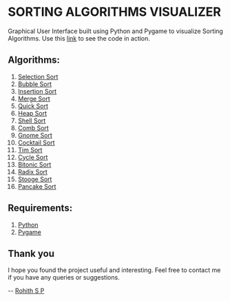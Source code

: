 # SORTING ALGORITHMS VISUALIZER

Graphical User Interface built using Python and Pygame to visualize Sorting Algorithms. Use this [link](https://www.youtube.com/watch?v=NuB8QzFDjrQ) to see the code in action.

## Algorithms:
1. [Selection Sort](#selection)
2. [Bubble Sort](#bubble)
3. [Insertion Sort](#insertion)
4. [Merge Sort](#merge)
5. [Quick Sort](#quick)
6. [Heap Sort](#heap)
7. [Shell Sort](#shell)
8. [Comb Sort](#comb)
9. [Gnome Sort](#gnome)
10. [Cocktail Sort](#cocktail)
11. [Tim Sort](#tim)
12. [Cycle Sort](#cycle)
13. [Bitonic Sort](#bitonic)
14. [Radix Sort](#radix)
15. [Stooge Sort](#stooge)
16. [Pancake Sort](#pancake)

## Requirements:
  1. [Python](https://www.python.org/downloads/release/python-377/)
  2. [Pygame](https://pypi.org/project/pygame/)

## Thank you

I hope you found the project useful and interesting. Feel free to contact me if you have any queries or suggestions.

-- [Rohith S P](https://www.linkedin.com/in/rohithsp/)
